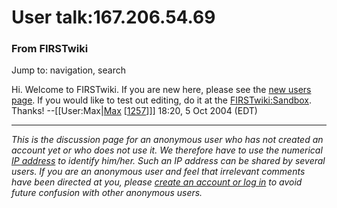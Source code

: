 # User talk:167.206.54.69

### From FIRSTwiki

Jump to: navigation, search

Hi. Welcome to FIRSTwiki. If you are new here, please see the [new users
page](FIRSTwiki:New_users_page "FIRSTwiki:New users page" ). If you
would like to test out editing, do it at the
[FIRSTwiki:Sandbox](FIRSTwiki:Sandbox "FIRSTwiki:Sandbox" ).
Thanks! --[[User:Max|[Max](User:Max "User:Max" )
[[1257](1257 "1257" )]]] 18:20, 5 Oct 2004 (EDT)

* * *

_This is the discussion page for an anonymous user who has not created an
account yet or who does not use it. We therefore have to use the numerical [IP
address](http://www.wikipedia.org/wiki/IP_address "wikipedia:IP_address" ) to
identify him/her. Such an IP address can be shared by several users. If you
are an anonymous user and feel that irrelevant comments have been directed at
you, please [create an account or log in](Special:Userlogin
"Special:Userlogin" ) to avoid future confusion with other anonymous users._


